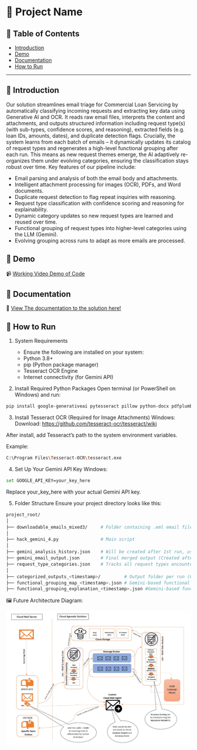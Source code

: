 # 🚀 Project Name

## 📌 Table of Contents
- [Introduction](#introduction)
- [Demo](#demo)
- [Documentation](#documentation)
- [How to Run](#how-to-run)

---

## 🎯 Introduction
Our solution streamlines email triage for Commercial Loan Servicing by automatically classifying incoming requests and extracting key data using Generative AI and OCR. It reads raw email files, interprets the content and attachments, and outputs structured information including request type(s) (with sub-types, confidence scores, and reasoning), extracted fields (e.g. loan IDs, amounts, dates), and duplicate detection flags. Crucially, the system learns from each batch of emails – it dynamically updates its catalog of request types and regenerates a high-level functional grouping after each run. This means as new request themes emerge, the AI adaptively re-organizes them under evolving categories, ensuring the classification stays robust over time. Key features of our pipeline include:

-	Email parsing and analysis of both the email body and attachments.
-	Intelligent attachment processing for images (OCR), PDFs, and Word documents.
-	Duplicate request detection to flag repeat inquiries with reasoning.
-	Request type classification with confidence scoring and reasoning for explainability.
-	Dynamic category updates so new request types are learned and reused over time.
-	Functional grouping of request types into higher-level categories using the LLM (Gemini).
-	Evolving grouping across runs to adapt as more emails are processed.


## 🎥 Demo 
📹 [Working Video Demo of Code](artifacts/demo/Hackathon_Demo.mp4)

## 📄 Documentation
📄 [View The documentation to the solution here!](artifacts/demo/AI_Email_Classification_Documentation.docx)

## 🏃 How to Run
1. System Requirements
   - Ensure the following are installed on your system:
   - Python 3.8+
   - pip (Python package manager)
   - Tesseract OCR Engine
   - Internet connectivity (for Gemini API)

2. Install Required Python Packages
Open terminal (or PowerShell on Windows) and run:
```sh
pip install google-generativeai pytesseract pillow python-docx pdfplumber python-magic
```
3. Install Tesseract OCR (Required for Image Attachments)
Windows:
Download: https://github.com/tesseract-ocr/tesseract/wiki

After install, add Tesseract’s path to the system environment variables.

Example:
```sh
C:\Program Files\Tesseract-OCR\tesseract.exe
```
4. Set Up Your Gemini API Key
Windows:
```sh
set GOOGLE_API_KEY=your_key_here
```
Replace your_key_here with your actual Gemini API key.

5. Folder Structure
Ensure your project directory looks like this:
```sh
project_root/
│
├── downloadable_emails_mixed3/     # Folder containing .eml email files
│
├── hack_gemini_4.py                # Main script
│
├── gemini_analysis_history.json    # Will be created after 1st run, used to track history of emails
├── gemini_email_output.json        # Final merged output (Created after run)
├── request_type_categories.json    # Tracks all request types encountered (Created after run)
│
├── categorized_outputs_<timestamp>/         # Output folder per run (Created after each run)
├── functional_grouping_map_<timestamp>.json # Gemini-based functional classification (Created after each run)
├── functional_grouping_explanation_<timestamp>.json #Gemini-based functional classification explanation (Created after each run)
```
🖼️ Future Architecture Diagram:

![Architecture Diagram](artifacts/demo/Architecture.jpg)